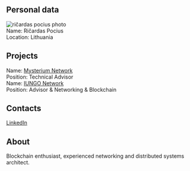 ## Personal data
![ričardas pocius photo](photo/ričardas_pocius.png)  
Name:   Ričardas Pocius  
Location: Lithuania  
## Projects 
Name: [Mysterium Network](../projects/mysterium_network.md)  
Position: Technical Advisor    
Name: [IUNGO Network](../projects/iungo_network.md)  
Position: Advisor & Networking & Blockchain 
## Contacts  
[LinkedIn](https://www.linkedin.com/in/ri%C4%8Dardas-pocius-8bab58a5/)  
## About
Blockchain enthusiast, experienced networking and distributed systems architect.
